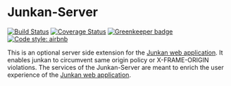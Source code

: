 # Junkan-Server

[![Build Status](https://travis-ci.org/C3-TKO/junkan-server.svg?branch=master)](https://travis-ci.org/C3-TKO/junkan-server)
[![Coverage Status](https://coveralls.io/repos/github/C3-TKO/junkan-server/badge.svg)](https://coveralls.io/github/C3-TKO/junkan-server)
[![Greenkeeper badge](https://badges.greenkeeper.io/C3-TKO/junkan-server.svg)](https://greenkeeper.io/)
[![Code style: airbnb](https://img.shields.io/badge/code%20style-airbnb-blue.svg?style=flat)](https://github.com/airbnb/javascript)

This is an optional server side extension for the [Junkan web application](http://c3-tko.github.io/junkan/). It enables junkan to circumvent same origin policy or X-FRAME-ORIGIN violations. The services of the Junkan-Server are meant to enrich the user experience of the [Junkan web application](http://c3-tko.github.io/junkan/).

